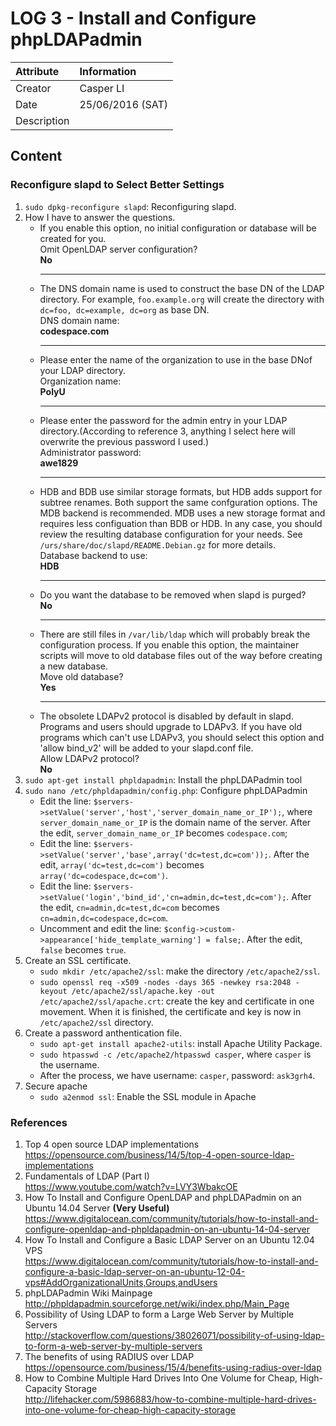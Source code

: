 LOG 3 - Install and Configure phpLDAPadmin
===========================================

| Attribute   | Information      |
| :---------- | :--------------- |
| Creator     | Casper LI        |
| Date        | 25/06/2016 (SAT) |
| Description |  |

Content
-------------------------------------------
### Reconfigure slapd to Select Better Settings

1. `sudo dpkg-reconfigure slapd`: Reconfiguring slapd.
2. How I have to answer the questions.
   *  If you enable this option, no initial configuration or database will be created for you.<br/>
      Omit OpenLDAP server configuration? <br/>
      **No**<hr/>
   * The DNS domain name is used to construct the base DN of the LDAP directory. For example, `foo.example.org` will create the directory with `dc=foo, dc=example, dc=org` as base DN.<br/>
     DNS domain name:<br/>
     **codespace.com**<hr/>
   * Please enter the name of the organization to use in the base DNof your LDAP directory.<br/>
     Organization name:<br/>
     **PolyU**<hr/>
   * Please enter the password for the admin entry in your LDAP directory.(According to reference 3, anything I select here will overwrite the previous password I used.)<br/>
     Administrator password:<br/>
     **awe1829**<hr/>
   * HDB and BDB use similar storage formats, but HDB adds support for subtree renames. Both support the same confguration options. The MDB backend is recommended. MDB uses a new storage format and requires less configuation than BDB or HDB. In any case, you should review the resulting database configuration for your needs. See `/urs/share/doc/slapd/README.Debian.gz` for more details.<br/>
   Database backend to use:<br/>
     **HDB**<hr/>
   * Do you want the database to be removed when slapd is purged?<br/>
     **No**<hr/>
   * There are still files in `/var/lib/ldap` which will probably break the configuration process. If you enable this option, the maintainer scripts will move to old database files out of the way before creating a new database.<br/>
     Move old database?<br/>
     **Yes**<hr/>
   * The obsolete LDAPv2 protocol is disabled by default in slapd. Programs and users should upgrade to LDAPv3. If you have old programs which can't use LDAPv3, you should select this option and 'allow bind_v2' will be added to your slapd.conf file.<br/>
     Allow LDAPv2 protocol?<br/>
     **No**
3. `sudo apt-get install phpldapadmin`: Install the phpLDAPadmin tool
4. `sudo nano /etc/phpldapadmin/config.php`: Configure phpLDAPadmin
   * Edit the line: `$servers->setValue('server','host','server_domain_name_or_IP');`, where `server_domain_name_or_IP` is the domain name of the server. After the edit, `server_domain_name_or_IP` becomes `codespace.com`;
   * Edit the line: `$servers->setValue('server','base',array('dc=test,dc=com'));`. After the edit, `array('dc=test,dc=com')` becomes `array('dc=codespace,dc=com')`.
   * Edit the line: `$servers->setValue('login','bind_id','cn=admin,dc=test,dc=com');`. After the edit, `cn=admin,dc=test,dc=com` becomes `cn=admin,dc=codespace,dc=com`.
   * Uncomment and edit the line: `$config->custom->appearance['hide_template_warning'] = false;`. After the edit, `false` becomes `true`.
5. Create an SSL certificate.
   * `sudo mkdir /etc/apache2/ssl`: make the directory `/etc/apache2/ssl`.
   * `sudo openssl req -x509 -nodes -days 365 -newkey rsa:2048 -keyout /etc/apache2/ssl/apache.key -out /etc/apache2/ssl/apache.crt`: create the key and certificate in one movement. When it is finished, the certificate and key is now in `/etc/apache2/ssl` directory.
6. Create a password anthentication file.
   * `sudo apt-get install apache2-utils`: install Apache Utility Package.
   * `sudo htpasswd -c /etc/apache2/htpasswd casper`, where `casper` is the username.
   * After the process, we have username: `casper`, password: `ask3grh4`.
7. Secure apache
   * `sudo a2enmod ssl`: Enable the SSL module in Apache

### References

1. Top 4 open source LDAP implementations <br/>
   https://opensource.com/business/14/5/top-4-open-source-ldap-implementations
2. Fundamentals of LDAP (Part I) <br/>
   https://www.youtube.com/watch?v=LVY3WbakcOE
3. How To Install and Configure OpenLDAP and phpLDAPadmin on an Ubuntu 14.04 Server **(Very Useful)**<br/>
   https://www.digitalocean.com/community/tutorials/how-to-install-and-configure-openldap-and-phpldapadmin-on-an-ubuntu-14-04-server
4. How To Install and Configure a Basic LDAP Server on an Ubuntu 12.04 VPS <br/>
   https://www.digitalocean.com/community/tutorials/how-to-install-and-configure-a-basic-ldap-server-on-an-ubuntu-12-04-vps#AddOrganizationalUnits,Groups,andUsers
5. phpLDAPadmin Wiki Mainpage <br/>
   http://phpldapadmin.sourceforge.net/wiki/index.php/Main_Page
6. Possibility of Using LDAP to form a Large Web Server by Multiple Servers <br/>
   http://stackoverflow.com/questions/38026071/possibility-of-using-ldap-to-form-a-web-server-by-multiple-servers
7. The benefits of using RADIUS over LDAP <br/>
   https://opensource.com/business/15/4/benefits-using-radius-over-ldap
8. How to Combine Multiple Hard Drives Into One Volume for Cheap, High-Capacity Storage <br/>
   http://lifehacker.com/5986883/how-to-combine-multiple-hard-drives-into-one-volume-for-cheap-high-capacity-storage
